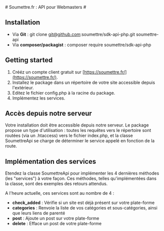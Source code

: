# Soumettre.fr : API pour Webmasters #

## Installation ##
+ Via __Git__ : git clone git@github.com:soumettre/sdk-api-php.git soumettre-api
+ Via __composer/packagist__ : composer require soumettre/sdk-api-php

## Getting started ##
1. Crééz un compte client gratuit sur [https://soumettre.fr/](https://soumettre.fr/).
1. Installez le package dans un répertoire de votre site accessible depuis l'extérieur.
1. Editez le fichier config.php à la racine du package.
1. Implémentez les services.

## Accès depuis notre serveur ##

Votre installation doit être accessible depuis notre serveur.
Le package propose un type d'utilisation : toutes les requêtes vers le répertoire sont routées (via un .htaccess) vers le fichier index.php, et la classe SoumettreApi se charge de déterminer le service appelé en fonction de la route.

## Implémentation des services ##

Etendez la classe SoumettreApi pour implémenter les 4 dernières méthodes (les "services") à votre façon.
Ces méthodes, telles qu'implémentées dans la classe, sont des exemples des retours attendus.
 
A l'heure actuelle, ces services sont au nombre de 4 : 

+ __check_added__ : Vérifie si un site est déjà présent sur votre plate-forme
+ __categories__ : Renvoie la liste de vos catégories et sous-catégories, ainsi que leurs liens de parenté
+ __post__ : Ajoute un post sur votre plate-forme
+ __delete__ : Efface un post de votre plate-forme

